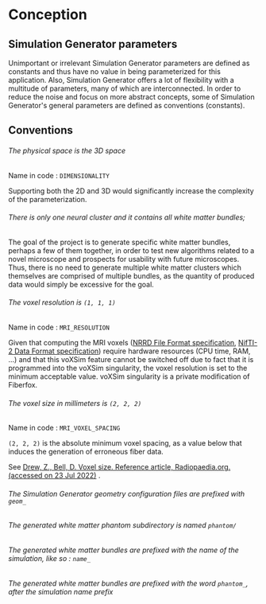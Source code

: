 # Conception


## Simulation Generator parameters

Unimportant or irrelevant Simulation Generator parameters are defined as constants and thus have no value in being
parameterized for this application. Also, Simulation Generator offers a lot of flexibility with a multitude of
parameters, many of which are interconnected. In order to reduce the noise and focus on more abstract concepts, some of
Simulation Generator's general parameters are defined as conventions (constants).


## Conventions

###### The physical space is the 3D space

Name in code : `DIMENSIONALITY`

Supporting both the 2D and 3D would significantly increase the complexity of the parameterization.


###### There is only one neural cluster and it contains all white matter bundles;

The goal of the project is to generate specific white matter bundles, perhaps a few of them together, in order to test
new algorithms related to a novel microscope and prospects for usability with future microscopes. Thus, there is no need
to generate multiple white matter clusters which themselves are comprised of multiple bundles, as the quantity of
produced data would simply be excessive for the goal.


###### The voxel resolution is `(1, 1, 1)`

Name in code : `MRI_RESOLUTION`

Given that computing the MRI voxels ([NRRD File Format specification](http://teem.sourceforge.net/nrrd/format.html),
[NifTI-2 Data Format specification](https://nifti.nimh.nih.gov/nifti-2/)) require hardware resources (CPU time, RAM,
...) and that this voXSim feature cannot be switched off due to fact that it is programmed into the voXSim singularity,
the voxel resolution is set to the minimum acceptable value. voXSim singularity is a private modification of Fiberfox.


###### The voxel size in millimeters is `(2, 2, 2)`

Name in code : `MRI_VOXEL_SPACING`

`(2, 2, 2)` is the absolute minimum voxel spacing, as a value below that induces the generation of erroneous fiber data.

See [Drew, Z., Bell, D. Voxel size. Reference article, Radiopaedia.org. (accessed on 23 Jul 2022)](https://doi.org/10.53347/rID-62838)
.


###### The Simulation Generator geometry configuration files are prefixed with `geom_`


###### The generated white matter phantom subdirectory is named `phantom/`


###### The generated white matter bundles are prefixed with the name of the simulation, like so : `name_`


###### The generated white matter bundles are prefixed with the word `phantom_`, after the simulation name prefix
